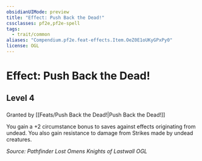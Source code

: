 ```yaml
---
obsidianUIMode: preview
title: "Effect: Push Back the Dead!"
cssclasses: pf2e,pf2e-spell
tags:
  - trait/common
aliases: "Compendium.pf2e.feat-effects.Item.OeZ0E1oUKyGPxPy0"
license: OGL
---
```

# Effect: Push Back the Dead!
## Level 4
### 






Granted by [[Feats/Push Back the Dead!|Push Back the Dead!]]

You gain a +2 circumstance bonus to saves against effects originating from undead. You also gain resistance to damage from Strikes made by undead creatures.

*Source: Pathfinder Lost Omens Knights of Lastwall*
*OGL*